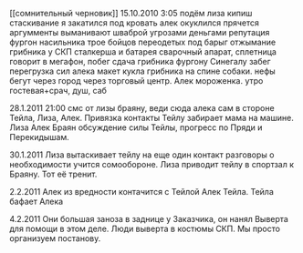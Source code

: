 [[сомнительный черновик]]
15.10.2010 3:05
	подём 	лиза кипиш	стаскивание	я закатился под кровать алек окуклился прячется аргумменты выманивают шваброй угрозами деньгами репутация  
	фургон насильника
	трое бойцов переодетых под барыг
	отжымание грибника у СКП сталкерша и батарея сварочный апарат, сплетница говорит в мегафон, 
	побег сдача грибника фургону Синегалу
	забег перегрузка сил алека 
	макет кукла грибника на спине собаки. нефы бегут через город через торговый центр. Алек мороженка.
утро
	гостевая+срач, душ, саб

28.1.2011
21:00 смс от лизы браяну, веди сюда алека сам в стороне
Тейла, Лиза, Алек.  Привязка контакты
	Тейлу забирает мама на машине.
Лиза Алек Браян обсуждение силы Тейлы, прогресс по Пряди и Перекидышам.

30.1.2011
Лиза вытаскивает тейлу на еще один контакт
	разговоры о необходимости учится сомообороне.
	Лиза приводит тейлу в спортзал к Браяну. Тот её тренит.

2.2.2011
	Алек из вредности контачится с Тейлой Алек Тейла.
	Тейла бафает Алека

4.2.2011
	Они большая заноза в заднице у Заказчика, он нанял Выверта для помощи в этом деле.  Люди выверта в костюмы СКП.
	Мы просто организуем постанову.
	
